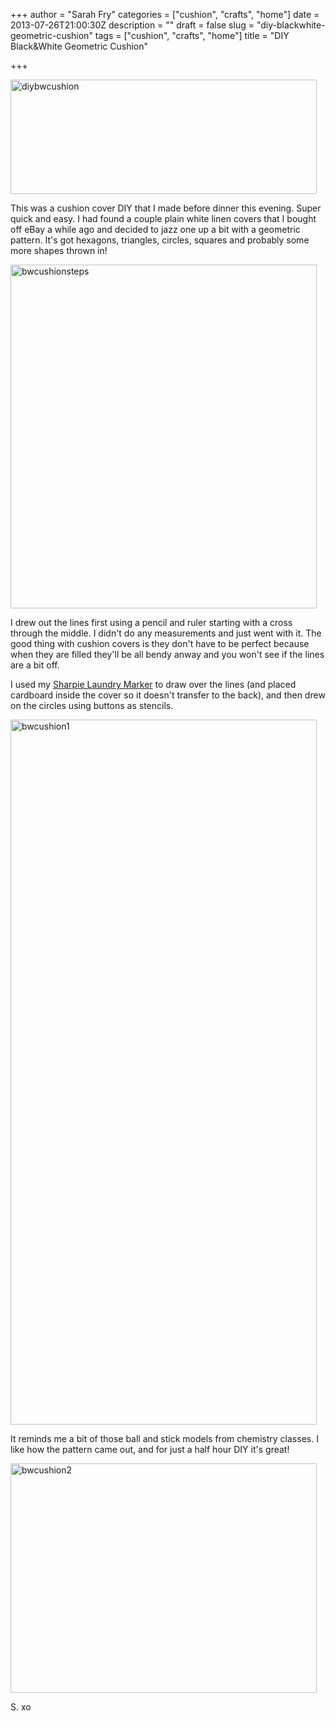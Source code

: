 +++
author = "Sarah Fry"
categories = ["cushion", "crafts", "home"]
date = 2013-07-26T21:00:30Z
description = ""
draft = false
slug = "diy-blackwhite-geometric-cushion"
tags = ["cushion", "crafts", "home"]
title = "DIY Black&White Geometric Cushion"

+++


<a href="http://sweetaspi.co.uk/content/images/2013/07/diybwcushion.jpg"><img class="alignnone size-full wp-image-1920" alt="diybwcushion" src="http://sweetaspi.co.uk/content/images/2013/07/diybwcushion.jpg" width="490" height="183" /></a>

This was a cushion cover DIY that I made before dinner this evening. Super quick and easy. I had found a couple plain white linen covers that I bought off eBay a while ago and decided to jazz one up a bit with a geometric pattern. It's got hexagons, triangles, circles, squares and probably some more shapes thrown in!

<a href="http://sweetaspi.co.uk/content/images/2013/07/bwcushionsteps.jpg"><img class="alignnone size-full wp-image-1919" alt="bwcushionsteps" src="http://sweetaspi.co.uk/content/images/2013/07/bwcushionsteps.jpg" width="490" height="550" /></a>

I drew out the lines first using a pencil and ruler starting with a cross through the middle. I didn't do any measurements and just went with it. The good thing with cushion covers is they don't have to be perfect because when they are filled they'll be all bendy anway and you won't see if the lines are a bit off.

I used my <a href="http://www.amazon.co.uk/Sharpie-Rub-a-Dub%C3%82%C2%AE-Laundry-Marker-Black/dp/B00387BTJS/ref=sr_1_1?ie=UTF8&amp;qid=1333231606&amp;sr=8-1" target="_blank">Sharpie Laundry Marker</a> to draw over the lines (and placed cardboard inside the cover so it doesn't transfer to the back), and then drew on the circles using buttons as stencils.

<a href="http://sweetaspi.co.uk/content/images/2013/07/bwcusion1.jpg"><img class="alignnone size-full wp-image-1922" alt="bwcushion1" src="http://sweetaspi.co.uk/content/images/2013/07/bwcusion1.jpg" width="490" height="1128" /></a>

It reminds me a bit of those ball and stick models from chemistry classes. I like how the pattern came out, and for just a half hour DIY it's great!

<a href="http://sweetaspi.co.uk/content/images/2013/07/bwcushion2.jpg"><img class="alignnone size-full wp-image-1923" alt="bwcushion2" src="http://sweetaspi.co.uk/content/images/2013/07/bwcushion2.jpg" width="490" height="367" /></a>

S. xo

